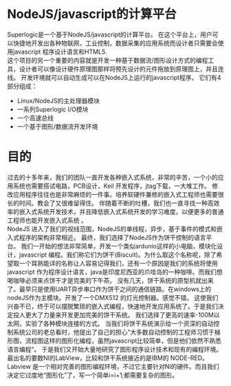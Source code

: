 # NodeJS/javascript的计算平台
  Superlogic是一个基于NodeJS/javascript的计算平台。
  在这个平台上，用户可以快捷地开发出各种物联网，工业控制，数据采集的应用系统而设计者只需要会使用javascript 程序设计语言和HTML5.  
      这个项目的另一个重要的内容就是开发一种基于数据流/图形设计方式的编程工具，设计者可以像设计硬件原理图那样将预先设计的元件拖放到原理图上，并且连线。
开发环境就可以自动生成可以在NodeJS上运行的javascript程序。
它们有4部分组成：
 *  Linux/NodeJS的主处理器模块
 * 一系列Superlogic I/O模块
 * 一个高速总线
 * 一个基于图形/数据流开发环境
 
#  目的
  过去的十多年来，我们的团队一直开发各种嵌入式系统，非常的辛苦，一个小的应用系统也需要搭试电路，PCB设计，Keil 开发程序，jtag下载，一大堆工作。
修改应用程序往往也是非常麻烦的一件事。培养软硬件兼修的嵌入式工程师也需要很长的时间。教会了又很难留得住。
伴随着不断的吐槽，我们也一直寻找一种高效率的嵌入式系统开发技术，并且降低嵌入式系统开发的学习难度。以便更多的普通工程师也能开发嵌入式系统 。  
  NodeJS 进入了我们的视线范围，NodeJS的单线程，异步，基于事件的模式和嵌入式程序的架构非常相近。
最终，我们选择了NodeJS作为饼干控制的语言平台。
我们一开始的想法非常简单，开发一个类似ardunio这样的小电脑，模块化设计，javascript 编程。我们称它们为饼干(Biscuit)。为什么取这个名称呢，除了希望取一个耳熟能详的名称让人容易记得我们，还有一个原因是我们的系统将使用javascript 作为程序设计语言，java是印度尼西亚的爪哇岛的一种咖啡。而我们想喝咖啡必须来点饼干才是完美的下午茶。
没有几天，饼干系统的原型机就出来了。最早只是使用UART异步串口作为饼干之间的通信链路。在windows上的nodeJS作为主模块。开发了一个DMX512 的灯光控制器。感觉不错。
    这使我们兴奋不已，终于可以摆脱繁琐的嵌入式编程，快速地开发应用系统了。于是我们决定投人更大了力量来开发更加完美的饼干系统。
我们选择了更高的速率-100M以太网，实验了各种模块连接的方式。
当我们将饼干系统演示给一个资深的自动控制系统公司的老总看时，他提出了自己的担心”大多数自动控制的工程师习惯于梯形图，流程图这样的图形化编程，虽然javascript比较简单，但是他们依然不熟悉语言编程“。
      于是我们又开始大量地研究了图形程序设计技术和现有的编程环境。最出名的要数NI的LabView，比较和饼干系统接近的是IBM的 NODE-RED。
Labview 是一个相对完善的图形编程环境，不过它主要针对NI的硬件。而且我们决定它过度地“图形化”了，写一个简单i=i+1;都需要复杂的图形。




